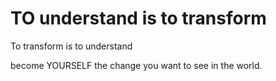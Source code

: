 TO understand is to transform
===

To transform is to understand


become YOURSELF the change you want to see in the world.